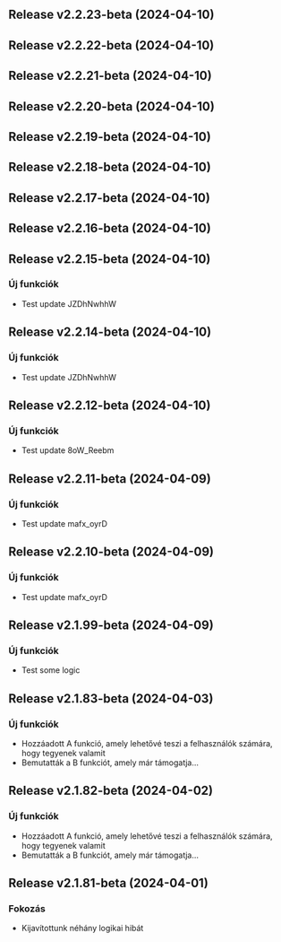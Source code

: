 ## Release v2.2.23-beta (2024-04-10)

## Release v2.2.22-beta (2024-04-10)

## Release v2.2.21-beta (2024-04-10)

## Release v2.2.20-beta (2024-04-10)

## Release v2.2.19-beta (2024-04-10)

## Release v2.2.18-beta (2024-04-10)

## Release v2.2.17-beta (2024-04-10)

## Release v2.2.16-beta (2024-04-10)

## Release v2.2.15-beta (2024-04-10)

### Új funkciók

- Test update JZDhNwhhW

## Release v2.2.14-beta (2024-04-10)

### Új funkciók

- Test update JZDhNwhhW

## Release v2.2.12-beta (2024-04-10)

### Új funkciók

- Test update 8oW_Reebm

## Release v2.2.11-beta (2024-04-09)

### Új funkciók

- Test update mafx_oyrD

## Release v2.2.10-beta (2024-04-09)

### Új funkciók

- Test update mafx_oyrD

## Release v2.1.99-beta (2024-04-09)

### Új funkciók

- Test some logic

## Release v2.1.83-beta (2024-04-03)

### Új funkciók

- Hozzáadott A funkció, amely lehetővé teszi a felhasználók számára, hogy tegyenek valamit
- Bemutatták a B funkciót, amely már támogatja...

## Release v2.1.82-beta (2024-04-02)

### Új funkciók

- Hozzáadott A funkció, amely lehetővé teszi a felhasználók számára, hogy tegyenek valamit
- Bemutatták a B funkciót, amely már támogatja...

## Release v2.1.81-beta (2024-04-01)

### Fokozás

- Kijavítottunk néhány logikai hibát
